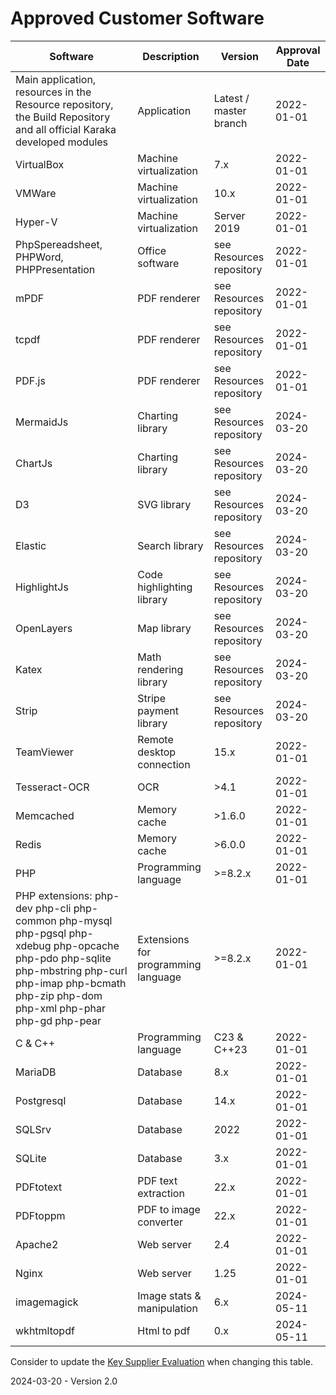 # Approved Customer Software

| Software                                                     | Description                         | Version                                           | Approval Date |
| ------------------------------------------------------------ | ----------------------------------- | ------------------------------------------------- | ------------- |
| Main application, resources in the Resource repository, the Build Repository and all official Karaka developed modules | Application                         | Latest / master branch                            | 2022-01-01    |
| VirtualBox                                                   | Machine virtualization              | 7.x                                               | 2022-01-01    |
| VMWare                                                       | Machine virtualization              | 10.x                                              | 2022-01-01    |
| Hyper-V                                                      | Machine virtualization              | Server 2019                                       | 2022-01-01    |
| PhpSpereadsheet, PHPWord, PHPPresentation                    | Office software                     | see Resources repository                          | 2022-01-01    |
| mPDF                                                         | PDF renderer                        | see Resources repository                          | 2022-01-01    |
| tcpdf                                                        | PDF renderer                        | see Resources repository                          | 2022-01-01    |
| PDF.js | PDF renderer | see Resources repository                          | 2022-01-01 |
| MermaidJs                                                    | Charting library                    | see Resources repository                          | 2024-03-20    |
| ChartJs                                                      | Charting library                    | see Resources repository                          | 2024-03-20    |
| D3                                                           | SVG library                         | see Resources repository                          | 2024-03-20    |
| Elastic                                                      | Search library                      | see Resources repository                          | 2024-03-20    |
| HighlightJs                                                  | Code highlighting library           | see Resources repository                          | 2024-03-20    |
| OpenLayers                                                   | Map library                         | see Resources repository                          | 2024-03-20    |
| Katex                                                        | Math rendering library              | see Resources repository                          | 2024-03-20    |
| Strip                                                        | Stripe payment library              | see Resources repository                          | 2024-03-20    |
| TeamViewer                                                   | Remote desktop connection           | 15.x                                              | 2022-01-01    |
| Tesseract-OCR                                                | OCR                                 | >4.1                                              | 2022-01-01    |
| Memcached                                                    | Memory cache                        | >1.6.0                                            | 2022-01-01    |
| Redis                                                        | Memory cache                        | >6.0.0                                            | 2022-01-01    |
| PHP                                                          | Programming language                | >=8.2.x                                           | 2022-01-01    |
| PHP extensions: php-dev php-cli php-common php-mysql php-pgsql php-xdebug php-opcache php-pdo php-sqlite php-mbstring php-curl php-imap php-bcmath php-zip php-dom php-xml php-phar php-gd php-pear | Extensions for programming language | >=8.2.x                                           | 2022-01-01    |
| C & C++                                                      | Programming language                | C23 & C++23                                       | 2022-01-01    |
| MariaDB                                                      | Database                            | 8.x                                               | 2022-01-01    |
| Postgresql                                                   | Database                            | 14.x                                              | 2022-01-01    |
| SQLSrv                                                       | Database                            | 2022                                              | 2022-01-01    |
| SQLite                                                       | Database                            | 3.x                                               | 2022-01-01    |
| PDFtotext                                                       | PDF text extraction              | 22.x                                              | 2022-01-01    |
| PDFtoppm                                                       | PDF to image converter            | 22.x                                              | 2022-01-01    |
| Apache2                                                       | Web server                         | 2.4                                               | 2022-01-01    |
| Nginx                                                       | Web server                           | 1.25                                              | 2022-01-01    |
| imagemagick                                                  | Image stats & manipulation                           | 6.x                                              | 2024-05-11    |
| wkhtmltopdf                                                  | Html to pdf                           | 0.x                                              | 2024-05-11    |

Consider to update the [Key Supplier Evaluation](../Purchase/Key%20Supplier%20Evaluation.md) when changing this table.

2024-03-20 - Version 2.0
